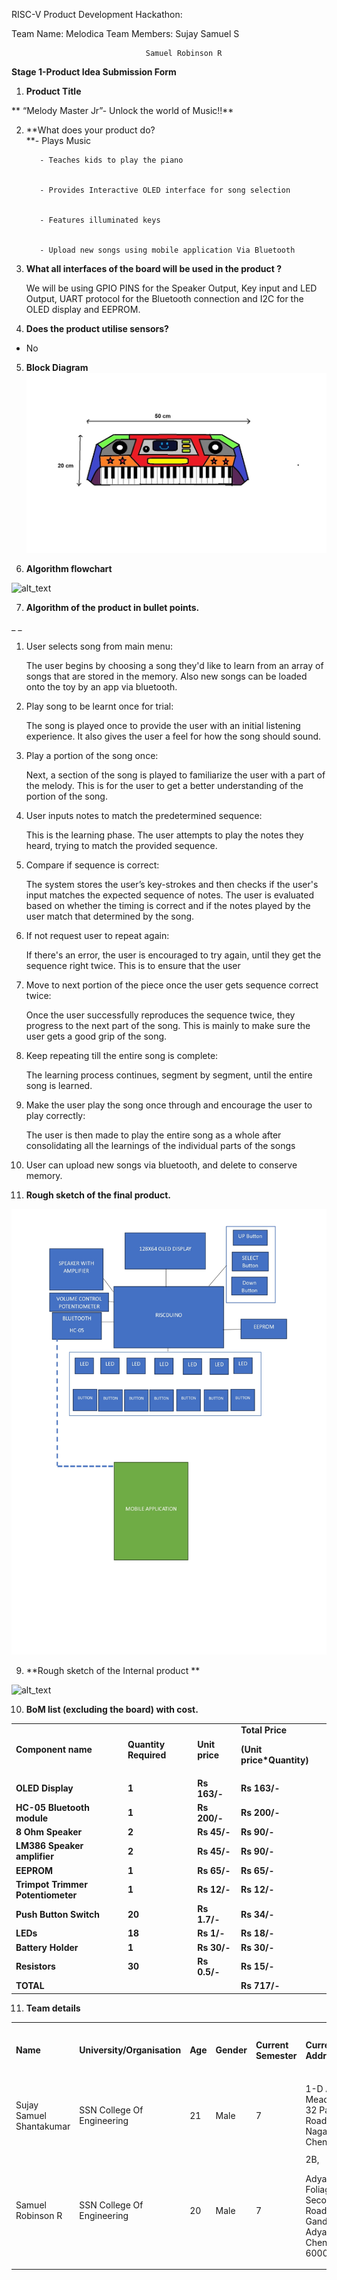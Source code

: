 <!-- You have some errors, warnings, or alerts. If you are using reckless mode, turn it off to see inline alerts.
* ERRORs: 0
* WARNINGs: 0
* ALERTS: 4 -->

RISC-V Product Development Hackathon:

Team Name: Melodica          			Team Members:  Sujay Samuel S


                                  Samuel Robinson R

**Stage 1-Product Idea Submission Form**



1. **Product Title**

**	“Melody Master Jr”- Unlock the world of Music!!**



2. **What does your product do?  \
      **- Plays Music

          - Teaches kids to play the piano


	      - Provides Interactive OLED interface for song selection


          - Features illuminated keys


          - Upload new songs using mobile application Via Bluetooth



3. **What all interfaces of the board will be used in the product ?**

    We will be using GPIO PINS for the Speaker Output, Key input and LED Output, UART protocol for the Bluetooth connection and I2C for the OLED display and EEPROM.

4. **Does the product utilise sensors?**
* No
5. **Block Diagram**
![alt_text](images/image1.jpg "image_tooltip")

6. **Algorithm flowchart**

    
![alt_text](images/image2.jpg "image_tooltip")


7. **Algorithm of the product in bullet points.**

_        _



1. User selects song from main menu:

    The user begins by choosing a song they'd like to learn from an array of songs that are stored in the memory. Also new songs can be loaded onto the toy by an app via bluetooth.

2. Play song to be learnt once for trial:

    The song is played once to provide the user with an initial listening experience. It also gives the user a feel for how the song should sound.     

3. Play a portion of the song once:

    Next, a section of the song is played to familiarize the user with a part of the melody. This is for the user to get a better understanding of the portion of the song.

4. User inputs notes to match the predetermined sequence:

    This is the learning phase. The user attempts to play the notes they heard, trying to match the provided sequence. 

5. Compare if sequence is correct: 

    The system stores the user’s key-strokes and then checks if the user's input matches the expected sequence of notes. The user is evaluated based on whether the timing is correct and if the notes played by the user match that determined by the song. 

6. If not request user to repeat again: 

    If there's an error, the user is encouraged to try again, until they get the sequence right twice. This is to ensure that the user 

7. Move to next portion of the piece once the user gets sequence correct twice:

    Once the user successfully reproduces the sequence twice, they progress to the next part of the song. This is mainly to make sure the user gets a good grip of the song.

8. Keep repeating till the entire song is complete:

    The learning process continues, segment by segment, until the entire song is learned.

9. Make the user play the song once through and encourage the user to play correctly:

    The user is then made to play the entire song as a whole after consolidating all the learnings of the individual parts of the songs

10.  User can upload new songs via bluetooth, and delete to conserve memory.
8. **Rough sketch of the final product.**

    
![alt_text](images/image3.jpg "image_tooltip")


9. **Rough sketch of the Internal product **

    
![alt_text](images/image4.png "image_tooltip")


10. **BoM list (excluding the board) with cost.**

<table>
  <tr>
   <td>
<strong>Component name</strong>
   </td>
   <td><strong>Quantity Required</strong>
   </td>
   <td><strong>Unit price</strong>
   </td>
   <td><strong>Total Price</strong>
<p>
<strong>(Unit price*Quantity)</strong>
   </td>
  </tr>
  <tr>
   <td><strong>OLED Display</strong>
   </td>
   <td><strong>1</strong>
   </td>
   <td><strong>Rs 163/-</strong>
   </td>
   <td><strong>Rs 163/-</strong>
   </td>
  </tr>
  <tr>
   <td><strong>HC-05 Bluetooth module</strong>
   </td>
   <td><strong>1</strong>
   </td>
   <td><strong>Rs 200/-</strong>
   </td>
   <td><strong>Rs 200/-</strong>
   </td>
  </tr>
  <tr>
   <td><strong>8 Ohm Speaker</strong>
   </td>
   <td><strong>2</strong>
   </td>
   <td><strong>Rs 45/-</strong>
   </td>
   <td><strong>Rs 90/-</strong>
   </td>
  </tr>
  <tr>
   <td><strong>LM386 Speaker amplifier</strong>
   </td>
   <td><strong>2</strong>
   </td>
   <td><strong>Rs 45/-</strong>
   </td>
   <td><strong>Rs 90/-</strong>
   </td>
  </tr>
  <tr>
   <td><strong>EEPROM</strong>
   </td>
   <td><strong>1</strong>
   </td>
   <td><strong>Rs 65/-</strong>
   </td>
   <td><strong>Rs 65/-</strong>
   </td>
  </tr>
  <tr>
   <td><strong>Trimpot Trimmer Potentiometer</strong>
   </td>
   <td><strong>1</strong>
   </td>
   <td><strong>Rs 12/-</strong>
   </td>
   <td><strong>Rs 12/-</strong>
   </td>
  </tr>
  <tr>
   <td><strong>Push Button Switch </strong>
   </td>
   <td><strong>20</strong>
   </td>
   <td><strong>Rs 1.7/-</strong>
   </td>
   <td><strong>Rs 34/-</strong>
   </td>
  </tr>
  <tr>
   <td><strong>LEDs</strong>
   </td>
   <td><strong>18</strong>
   </td>
   <td><strong>Rs 1/-</strong>
   </td>
   <td><strong>Rs 18/-</strong>
   </td>
  </tr>
  <tr>
   <td><strong>Battery Holder</strong>
   </td>
   <td><strong>1</strong>
   </td>
   <td><strong>Rs 30/-</strong>
   </td>
   <td><strong>Rs 30/-</strong>
   </td>
  </tr>
  <tr>
   <td><strong>Resistors</strong>
   </td>
   <td><strong>30</strong>
   </td>
   <td><strong>Rs 0.5/-</strong>
   </td>
   <td><strong>Rs 15/-</strong>
   </td>
  </tr>
  <tr>
   <td><strong>TOTAL </strong>
   </td>
   <td>
   </td>
   <td>
   </td>
   <td><strong>Rs 717/-</strong>
   </td>
  </tr>
</table>




11. **Team details**

<table>
  <tr>
   <td>
<strong>Name</strong>
   </td>
   <td><strong>University/Organisation</strong>
   </td>
   <td><strong>Age</strong>
   </td>
   <td><strong>Gender</strong>
   </td>
   <td><strong>Current Semester</strong>
   </td>
   <td><strong>Current Address</strong>
   </td>
   <td><strong>Do you need accommodation if the Demo is to done in Bangalore</strong>
   </td>
   <td><strong>Role in Product Development</strong>
   </td>
  </tr>
  <tr>
   <td>Sujay Samuel Shantakumar
   </td>
   <td>SSN College Of Engineering
   </td>
   <td>21
   </td>
   <td>Male
   </td>
   <td>7
   </td>
   <td>1-D Abirami Meadowland, 32 Park Road, Anna Nagar, Chennai-50
   </td>
   <td>yes
   </td>
   <td>Embedded Software developer, 
<p>
Product design.
   </td>
  </tr>
  <tr>
   <td>Samuel Robinson R
   </td>
   <td>SSN College Of Engineering
   </td>
   <td>20
   </td>
   <td>Male
   </td>
   <td>7
   </td>
   <td>2B, 
<p>
Adyar Foliage, 18, Second Main Road, Gandhinagar, Adyar, Chennai-600020
   </td>
   <td>yes
   </td>
   <td>Embedded Software Developer
   </td>
  </tr>
</table>

